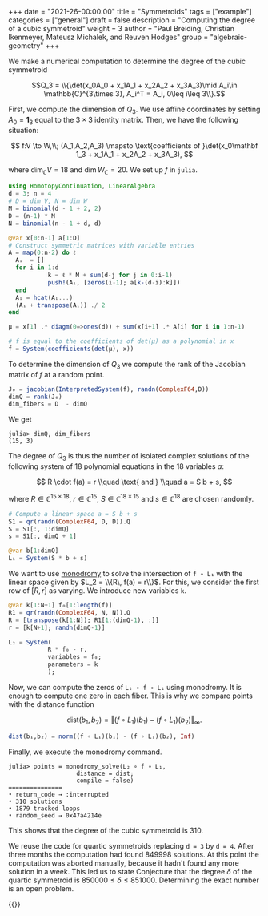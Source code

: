 +++
date = "2021-26-00:00:00"
title = "Symmetroids"
tags = ["example"]
categories = ["general"]
draft = false
description = "Computing the degree of a cubic symmetroid"
weight = 3
author = "Paul Breiding, Christian Ikenmeyer, Mateusz Michalek, and Reuven Hodges"
group = "algebraic-geometry"
+++


We make a numerical computation to determine the degree of the cubic symmetroid

$$Q_3:= \\{\det(x_0A_0 + x_1A_1 + x_2A_2 + x_3A_3)\mid A_i\in \mathbb{C}^{3\times 3}, A_i^T = A_i, 0\leq i\leq 3\\}.$$

First, we compute the dimension of $Q_3$.
We use affine coordinates by setting $A_0 = \mathbf 1_3$ equal to the $3\times 3$ identity matrix. Then, we have the following situation:

$$
f:V \to W,\\;
 (A_1,A_2,A_3) \mapsto \text{coefficients of }\det(x_0\mathbf 1_3 + x_1A_1 + x_2A_2 + x_3A_3),
$$

where $\dim_{\mathbb C} V = 18$ and $\dim W_{\mathbb C}  = 20$. We set up $f$ in `julia`.

```julia
using HomotopyContinuation, LinearAlgebra
d = 3; n = 4
# D = dim V, N = dim W
M = binomial(d - 1 + 2, 2)
D = (n-1) * M
N = binomial(n - 1 + d, d)

@var x[0:n-1] a[1:D]
# Construct symmetric matrices with variable entries
A = map(0:n-2) do ℓ
  Aᵢ  = []
  for i in 1:d
           k = ℓ * M + sum(d-j for j in 0:i-1)
           push!(Aᵢ, [zeros(i-1); a[k-(d-i):k]])
  end
  Aᵢ = hcat(Aᵢ...)
  (Aᵢ + transpose(Aᵢ)) ./ 2
end

μ = x[1] .* diagm(0=>ones(d)) + sum(x[i+1] .* A[i] for i in 1:n-1)

# f is equal to the coefficients of det(μ) as a polynomial in x
f = System(coefficients(det(μ), x))
```

To determine the dimension of $Q_3$ we compute the rank of the Jacobian matrix of $f$ at a random point.

```julia
J₀ = jacobian(InterpretedSystem(f), randn(ComplexF64,D))
dimQ = rank(J₀)
dim_fibers = D  - dimQ
```

We get
```julia-repl
julia> dimQ, dim_fibers
(15, 3)
```

The degree of $Q_3$ is thus the number of isolated complex solutions of the following system of $18$ polynomial equations in the $18$ variables $a$:

$$
R \cdot f(a) = r \\quad \text{ and } \\quad  a = S b + s,
$$

where
$R \in \mathbb{C}^{15 \times 18}$, $r \in \mathbb{C}^{15}$,
$S \in \mathbb{C}^{18\times 15}$ and $s \in \mathbb{C}^{18}$
are chosen randomly.

```julia
# Compute a linear space a = S b + s
S1 = qr(randn(ComplexF64, D, D)).Q
S = S1[:, 1:dimQ]
s = S1[:, dimQ + 1]

@var b[1:dimQ]
L₁ = System(S * b + s)
```

We want to use [monodromy](https://www.juliahomotopycontinuation.org/guides/monodromy/) to solve the intersection of `f ∘ L₁` with the linear space given by $L_2 = \\{R\, f(a) = r\\}$. For this, we consider the first row of $[R, r]$ as varying. We introduce new variables `k`.

```julia
@var k[1:N+1] f₀[1:length(f)]
R1 = qr(randn(ComplexF64, N, N)).Q
R = [transpose(k[1:N]); R1[1:(dimQ-1), :]]
r = [k[N+1]; randn(dimQ-1)]

L₂ = System(
           R * f₀ - r,
           variables = f₀;
           parameters = k
           );
```

Now, we can compute the zeros of `L₂ ∘ f ∘ L₁` using monodromy. It is enough to compute one zero in each fiber. This is why we compare points with the distance function

$$\mathrm{dist}(b_1,b_2) = \Vert (f\circ L_1)(b_1) - (f\circ L_1)(b_2)\Vert_\infty.$$

```julia
dist(b₁,b₂) = norm((f ∘ L₁)(b₁) - (f ∘ L₁)(b₂), Inf)
```
Finally, we execute the monodromy command.

```julia-repl
julia> points = monodromy_solve(L₂ ∘ f ∘ L₁,
                   distance = dist;
                   compile = false)
===============
• return_code → :interrupted
• 310 solutions
• 1879 tracked loops
• random_seed → 0x47a4214e
```
This shows that the degree of the cubic symmetroid is $310$.

We reuse the code for quartic symmetroids replacing `d = 3` by `d = 4`.  After three months the computation had found $849998$ solutions. At this point the computation was aborted manually, because it hadn't found any more solution in a week. This led us to state Conjecture that the degree $\delta$ of the quartic symmetroid is
$850000\leq \delta \leq 851000$. Determining the exact number is an open problem.


{{<bibtex >}}

